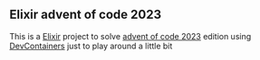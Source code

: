 ## Elixir advent of code 2023

This is a [Elixir](https://elixir-lang.org/docs.html) project to solve [advent of code 2023](https://adventofcode.com/) edition using [DevContainers](https://code.visualstudio.com/docs/devcontainers/containers) just to play around a little bit
